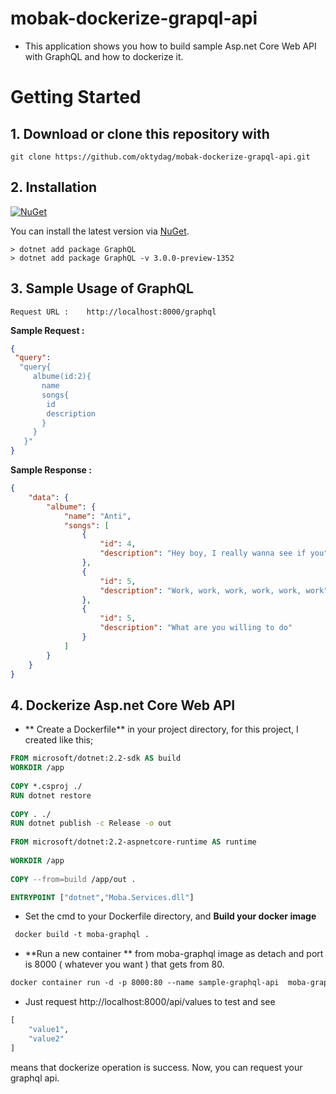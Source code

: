 # mobak-dockerize-grapql-api

- This application shows you how to build sample Asp.net Core Web API with GraphQL and how to dockerize it.

 # Getting Started

## 1. Download or clone this repository with

```
git clone https://github.com/oktydag/mobak-dockerize-grapql-api.git

```

## 2. Installation

[![NuGet](https://img.shields.io/nuget/v/GraphQL)](https://www.nuget.org/packages/GraphQL)

You can install the latest version via [NuGet](https://www.nuget.org/packages/GraphQL/).

```
> dotnet add package GraphQL
> dotnet add package GraphQL -v 3.0.0-preview-1352
```

## 3.  Sample Usage of GraphQL 

```
Request URL :	 http://localhost:8000/graphql
```

**Sample Request :**
```json
{ 
 "query":
  "query{
     albume(id:2){
       name
       songs{
       	id
       	description
       }
     }
   }"
}
```


**Sample Response :**
```json
{
    "data": {
        "albume": {
            "name": "Anti",
            "songs": [
                {
                    "id": 4,
                    "description": "Hey boy, I really wanna see if you"
                },
                {
                    "id": 5,
                    "description": "Work, work, work, work, work, work"
                },
                {
                    "id": 5,
                    "description": "What are you willing to do"
                }
            ]
        }
    }
}
```


## 4. Dockerize Asp.net Core Web API

- ** Create a Dockerfile** in your project directory, for this project, I created like this; 

```dockerfile
FROM microsoft/dotnet:2.2-sdk AS build
WORKDIR /app
 
COPY *.csproj ./
RUN dotnet restore
 
COPY . ./
RUN dotnet publish -c Release -o out
 
FROM microsoft/dotnet:2.2-aspnetcore-runtime AS runtime
 
WORKDIR /app
 
COPY --from=build /app/out .

ENTRYPOINT ["dotnet","Moba.Services.dll"]
```


- Set the cmd to your Dockerfile directory, and **Build your docker image**

```dockerfile
 docker build -t moba-graphql .
```

-  **Run a new container ** from moba-graphql image as detach and port is 8000 ( whatever you want ) that gets from 80.

```dockerfile
docker container run -d -p 8000:80 --name sample-graphql-api  moba-graphql
```

- Just request http://localhost:8000/api/values to test and see 

```dockerfile
[
    "value1",
    "value2"
]
```
means that dockerize operation is success. Now, you can request your graphql api. 

